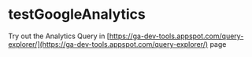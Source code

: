 # testGoogleAnalytics

Try out the Analytics Query in [https://ga-dev-tools.appspot.com/query-explorer/](https://ga-dev-tools.appspot.com/query-explorer/) page
